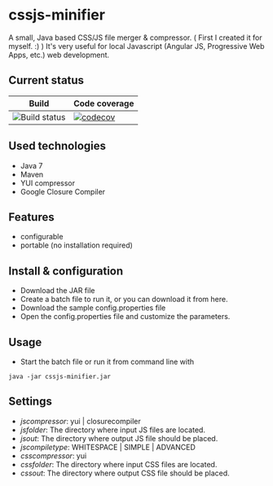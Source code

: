 # cssjs-minifier

A small, Java based CSS/JS file merger & compressor. ( First I created it for myself. :) ) It's very useful for local Javascript (Angular JS, Progressive Web Apps, etc.) web development.

## Current status

| Build | Code coverage |
| ------------- | ------------- |
| ![Build status](https://travis-ci.org/szrnka-peter/cssjs-minifier.svg?branch=master) | [![codecov](https://codecov.io/gh/szrnka-peter/cssjs-minifier/branch/master/graph/badge.svg)](https://codecov.io/gh/szrnka-peter/cssjs-minifier)

## Used technologies
- Java 7
- Maven
- YUI compressor
- Google Closure Compiler

## Features
- configurable
- portable (no installation required)

## Install & configuration
- Download the JAR file
- Create a batch file to run it, or you can download it from here.
- Download the sample config.properties file
- Open the config.properties file and customize the parameters.

## Usage
- Start the batch file or run it from command line with
```
java -jar cssjs-minifier.jar
```

## Settings
- *jscompressor*: yui | closurecompiler
- *jsfolder*: The directory where input JS files are located.
- *jsout*: The directory where output JS file should be placed.
- *jscompiletype*: WHITESPACE | SIMPLE | ADVANCED
- *csscompressor*: yui
- *cssfolder*: The directory where input CSS files are located.
- *cssout*: The directory where output CSS file should be placed.
